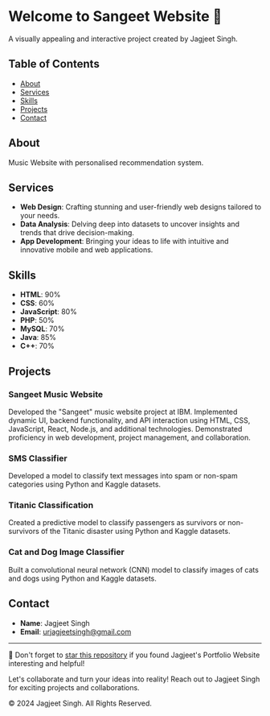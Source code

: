 # Welcome to Sangeet Website 👋

A visually appealing and interactive project created by Jagjeet Singh.

## Table of Contents

- [About](#about)
- [Services](#services)
- [Skills](#skills)
- [Projects](#projects)
- [Contact](#contact)

## About
Music Website with personalised recommendation system.
## Services

- **Web Design**: Crafting stunning and user-friendly web designs tailored to your needs.
- **Data Analysis**: Delving deep into datasets to uncover insights and trends that drive decision-making.
- **App Development**: Bringing your ideas to life with intuitive and innovative mobile and web applications.

## Skills

- **HTML**: 90%
- **CSS**: 60%
- **JavaScript**: 80%
- **PHP**: 50%
- **MySQL**: 70%
- **Java**: 85%
- **C++**: 70%

## Projects

### Sangeet Music Website
Developed the "Sangeet" music website project at IBM. Implemented dynamic UI, backend functionality, and API interaction using HTML, CSS, JavaScript, React, Node.js, and additional technologies. Demonstrated proficiency in web development, project management, and collaboration.

### SMS Classifier
Developed a model to classify text messages into spam or non-spam categories using Python and Kaggle datasets.

### Titanic Classification
Created a predictive model to classify passengers as survivors or non-survivors of the Titanic disaster using Python and Kaggle datasets.

### Cat and Dog Image Classifier
Built a convolutional neural network (CNN) model to classify images of cats and dogs using Python and Kaggle datasets.

## Contact

- **Name**: Jagjeet Singh
- **Email**: urjagjeetsingh@gmail.com

---

🌟 Don't forget to [star this repository](#) if you found Jagjeet's Portfolio Website interesting and helpful!

Let's collaborate and turn your ideas into reality! Reach out to Jagjeet Singh for exciting projects and collaborations.

© 2024 Jagjeet Singh. All Rights Reserved.


